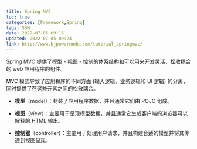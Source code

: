 ```yaml
---
title: Spring MVC
toc: true
categories: [Framework,Spring]
tags: SSM
date: 2022-07-05 09:16
updated: 2022-07-05 09:24
link: http://www.bjpowernode.com/tutorial_springmvc/
---
```


Spring MVC 提供了模型 - 视图 - 控制的体系结构和可以用来开发灵活、松散耦合的 web 应用程序的组件。

MVC 模式导致了应用程序的不同方面 (输入逻辑、业务逻辑和 UI 逻辑) 的分离，同时提供了在这些元素之间的松散耦合。

- **模型**（model）：封装了应用程序数据，并且通常它们由 POJO 组成。
	
- **视图**（view）：主要用于呈现模型数据，并且通常它生成客户端的浏览器可以解释的 HTML 输出。
	
- **控制器**（controller）：主要用于处理用户请求，并且构建合适的模型并将其传递到视图呈现。

<!-- more -->
